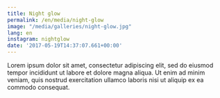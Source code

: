 ```yaml
---
title: Night glow
permalink: /en/media/night-glow
image: "/media/galleries/night-glow.jpg"
lang: en
instagram: nightglow
date: '2017-05-19T14:37:07.661+00:00'
---
```


Lorem ipsum dolor sit amet, consectetur adipiscing elit, sed do eiusmod tempor incididunt ut labore et dolore magna aliqua. Ut enim ad minim veniam, quis nostrud exercitation ullamco laboris nisi ut aliquip ex ea commodo consequat.
